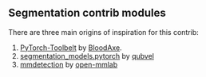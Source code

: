 ## Segmentation contrib modules

There are three main origins of inspiration for this contrib:
1. [PyTorch-Toolbelt](https://github.com/BloodAxe/pytorch-toolbelt) by [BloodAxe](https://github.com/BloodAxe).
2. [segmentation_models.pytorch](https://github.com/qubvel/segmentation_models.pytorch) by [qubvel](https://github.com/qubvel)
3. [mmdetection](https://github.com/open-mmlab/mmdetection) by [open-mmlab](https://github.com/open-mmlab)
